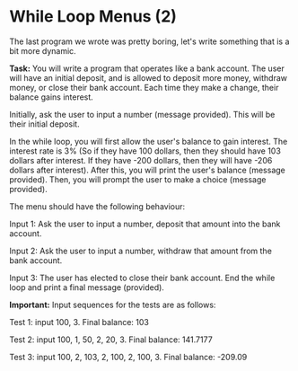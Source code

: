# While Loop Menus (2)

The last program we wrote was pretty boring, let's write something that is a bit more dynamic.

**Task:** You will write a program that operates like a bank account. The user will have an initial deposit, and is allowed to deposit more money, withdraw money, or close their bank account. Each time they make a change, their balance gains interest.

Initially, ask the user to input a number (message provided). This will be their initial deposit.

In the while loop, you will first allow the user's balance to gain interest. The interest rate is 3% (So if they have 100 dollars, then they should have 103 dollars after interest. If they have -200 dollars, then they will have -206 dollars after interest). After this, you will print the user's balance (message provided). Then, you will prompt the user to make a choice (message provided). 

The menu should have the following behaviour:

Input 1: Ask the user to input a number, deposit that amount into the bank account.

Input 2: Ask the user to input a number, withdraw that amount from the bank account.

Input 3: The user has elected to close their bank account. End the while loop and print a final message (provided). 

**Important:** Input sequences for the tests are as follows:

Test 1: input 100, 3. Final balance: 103

Test 2: input 100, 1, 50, 2, 20, 3. Final balance: 141.7177

Test 3: input 100, 2, 103, 2, 100, 2, 100, 3. Final balance: -209.09
